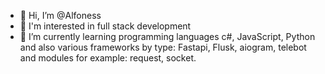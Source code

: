 - 👋 Hi, I’m @Alfoness
- 👀 I'm interested in full stack development
- 🌱 I’m currently learning programming languages c#, JavaScript, Python and also various frameworks by type: Fastapi, Flusk, aiogram, telebot and modules for example: request, socket.

<!---
Alfoness/Alfoness is a ✨ special ✨ repository because its `README.md` (this file) appears on your GitHub profile.
You can click the Preview link to take a look at your changes.
--->

